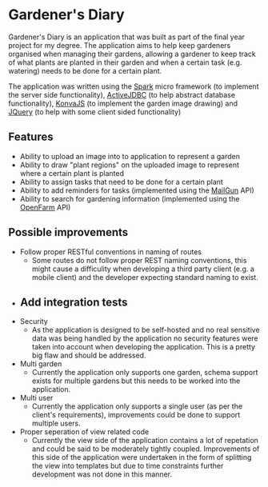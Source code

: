 # Gardener's Diary

Gardener's Diary is an application that was built as part of the final year project for my degree. The application aims to help keep gardeners organised when managing their gardens, allowing a gardener to keep track of what plants are planted in their garden and when a certain task (e.g. watering) needs to be done for a certain plant.

The application was written using the [Spark](http://sparkjava.com/) micro framework (to implement the server side functionality), [ActiveJDBC](http://javalite.io/activejdbc) (to help abstract database functionality), [KonvaJS](https://konvajs.github.io/) (to implement the garden image drawing) and [JQuery](https://jquery.com/) (to help with some client sided functionality)


## Features

 - Ability to upload an image into to application to represent a garden
 - Ability to draw "plant regions" on the uploaded image to represent where a certain plant is planted
 - Ability to assign tasks that need to be done for a certain plant
 - Ability to add reminders for tasks (implemented using the [MailGun](https://www.mailgun.com/) API)
 - Ability to search for gardening information (implemented using the [OpenFarm](https://openfarm.cc/) API)

## Possible improvements
 - Follow proper RESTful conventions in naming of routes
 	- Some routes do not follow proper REST naming conventions, this might cause a difficulity when developing a third party client (e.g. a mobile client) and the developer expecting standard naming to exist.
 - Add integration tests
 	- 
 - Security
 	- As the application is designed to be self-hosted and no real sensitive data was being handled by the application no security features were taken into account when developing the application. This is a pretty big flaw and should be addressed.
 - Multi garden
 	- Currently the application only supports one garden, schema support exists for multiple gardens but this needs to be worked into the application.
 - Multi user
 	- Currently the application only supports a single user (as per the client's requirements), improvements could be done to support multiple users.
 - Proper seperation of view related code
 	- Currently the view side of the application contains a lot of repetation and could be said to be moderately tightly coupled. Improvements of this side of the application were undertaken in the form of splitting the view into templates but due to time constraints further development was not done in this manner.
